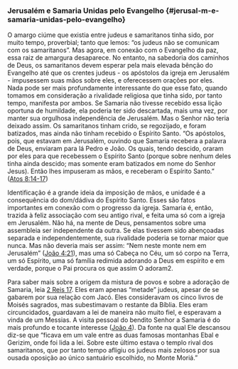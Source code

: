 ### Jerusalém e Samaria Unidas pelo Evangelho {#jerusal-m-e-samaria-unidas-pelo-evangelho}

O amargo ciúme que existia entre judeus e samaritanos tinha sido, por muito tempo, proverbial; tanto que lemos: “os judeus não se comunicam com os samaritanos”. Mas agora, em conexão com o Evangelho da paz, essa raiz de amargura desaparece. No entanto, na sabedoria dos caminhos de Deus, os samaritanos devem esperar pela mais elevada bênção do Evangelho até que os crentes judeus - os apóstolos da igreja em Jerusalém - impusessem suas mãos sobre eles, e oferecessem orações por eles. Nada pode ser mais profundamente interessante do que esse fato, quando tomamos em consideração a rivalidade religiosa que tinha sido, por tanto tempo, manifesta por ambos. Se Samaria não tivesse recebido essa lição oportuna de humildade, ela poderia ter sido descartada, mais uma vez, por manter sua orgulhosa independência de Jerusalém. Mas o Senhor não teria deixado assim. Os samaritanos tinham crido, se regozijado, e foram batizados, mas ainda não tinham recebido o Espírito Santo. “Os apóstolos, pois, que estavam em Jerusalém, ouvindo que Samaria recebera a palavra de Deus, enviaram para lá Pedro e João. Os quais, tendo descido, oraram por eles para que recebessem o Espírito Santo (porque sobre nenhum deles tinha ainda descido; mas somente eram batizados em nome do Senhor Jesus). Então lhes impuseram as mãos, e receberam o Espírito Santo.” ([Atos 8:14-17](http://bibliaonline.com.br/acf/atos/8/14-17))

Identificação é a grande ideia da imposição de mãos, e unidade é a consequência do dom/dádiva do Espírito Santo. Esses são fatos importantes em conexão com o progresso da igreja. Samaria é, então, trazida à feliz associação com seu antigo rival, e feita uma só com a igreja em Jerusalém. Não há, na mente de Deus, pensamentos sobre uma assembleia ser independente da outra. Se elas tivessem sido abençoadas separada e independentemente, sua rivalidade poderia se tornar maior que nunca. Mas não deveria mais ser assim: “Nem neste monte nem em Jerusalém” ([João 4:21](http://bibliaonline.com.br/acf/jo/4/21)), mas uma só Cabeça no Céu, um só corpo na Terra, um só Espírito, uma só família redimida adorando a Deus em espírito e em verdade, porque o Pai procura os que assim O adoram2.

Para saber mais sobre a origem da mistura de povos e sobre a adoração de Samaria, leia [2 Reis 17](http://bibliaonline.com.br/acf/2rs/17). Eles eram apenas “metade” judeus, apesar de se gabarem por sua relação com Jacó. Eles consideravam os cinco livros de Moisés sagrados, mas subestimavam o restante da Bíblia. Eles eram circuncidados, guardavam a lei de maneira não muito fiel, e esperavam a vinda de um Messias. A visita pessoal do bendito Senhor a Samaria é do mais profundo e tocante interesse ([João 4](http://bibliaonline.com.br/acf/jo/4)). Da fonte na qual Ele descansou diz-se que “ficava em um vale entre as duas famosas montanhas Ebal e Gerizim, onde foi lida a lei. Sobre este último estava o templo rival dos samaritanos, que por tanto tempo afligiu os judeus mais zelosos por sua ousada oposição ao único santuário escolhido, no Monte Moriá.”
